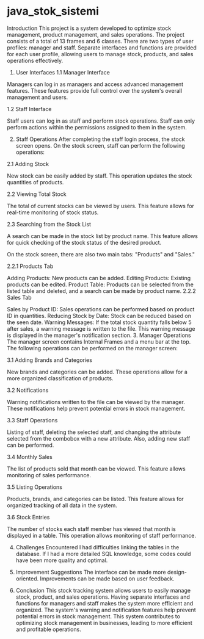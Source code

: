 # java_stok_sistemi
Introduction
This project is a system developed to optimize stock management, product management, and sales operations. The project consists of a total of 13 frames and 6 classes. There are two types of user profiles: manager and staff. Separate interfaces and functions are provided for each user profile, allowing users to manage stock, products, and sales operations effectively.

1. User Interfaces
1.1 Manager Interface

Managers can log in as managers and access advanced management features. These features provide full control over the system's overall management and users.

1.2 Staff Interface

Staff users can log in as staff and perform stock operations. Staff can only perform actions within the permissions assigned to them in the system.

2. Staff Operations
After completing the staff login process, the stock screen opens. On the stock screen, staff can perform the following operations:

2.1 Adding Stock

New stock can be easily added by staff. This operation updates the stock quantities of products.

2.2 Viewing Total Stock

The total of current stocks can be viewed by users. This feature allows for real-time monitoring of stock status.

2.3 Searching from the Stock List

A search can be made in the stock list by product name. This feature allows for quick checking of the stock status of the desired product.

On the stock screen, there are also two main tabs: "Products" and "Sales."

2.2.1 Products Tab

Adding Products: New products can be added.
Editing Products: Existing products can be edited.
Product Table: Products can be selected from the listed table and deleted, and a search can be made by product name.
2.2.2 Sales Tab

Sales by Product ID: Sales operations can be performed based on product ID in quantities.
Reducing Stock by Date: Stock can be reduced based on the seen date.
Warning Messages: If the total stock quantity falls below 5 after sales, a warning message is written to the file. This warning message is displayed in the manager's notification section.
3. Manager Operations
The manager screen contains Internal Frames and a menu bar at the top. The following operations can be performed on the manager screen:

3.1 Adding Brands and Categories

New brands and categories can be added. These operations allow for a more organized classification of products.

3.2 Notifications

Warning notifications written to the file can be viewed by the manager. These notifications help prevent potential errors in stock management.

3.3 Staff Operations

Listing of staff, deleting the selected staff, and changing the attribute selected from the combobox with a new attribute. Also, adding new staff can be performed.

3.4 Monthly Sales

The list of products sold that month can be viewed. This feature allows monitoring of sales performance.

3.5 Listing Operations

Products, brands, and categories can be listed. This feature allows for organized tracking of all data in the system.

3.6 Stock Entries

The number of stocks each staff member has viewed that month is displayed in a table. This operation allows monitoring of staff performance.

4. Challenges Encountered
I had difficulties linking the tables in the database. If I had a more detailed SQL knowledge, some codes could have been more quality and optimal.

5. Improvement Suggestions
The interface can be made more design-oriented. Improvements can be made based on user feedback.

6. Conclusion
This stock tracking system allows users to easily manage stock, product, and sales operations. Having separate interfaces and functions for managers and staff makes the system more efficient and organized. The system's warning and notification features help prevent potential errors in stock management. This system contributes to optimizing stock management in businesses, leading to more efficient and profitable operations.
